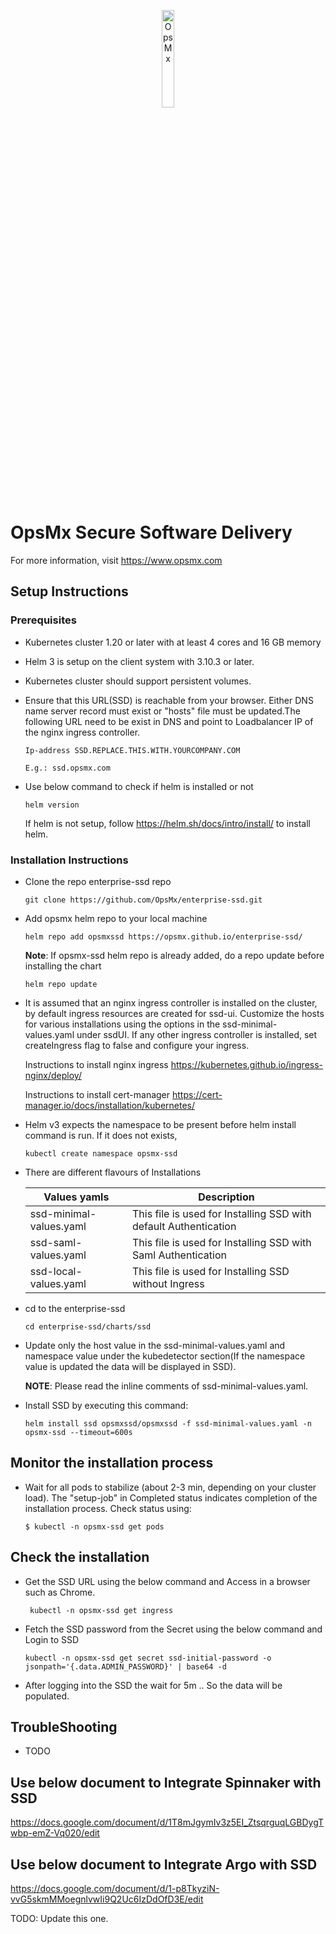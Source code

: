 <p align="center">
	<img src="https://github.com/OpsMx/enterprise-argo/blob/main/img/opsmx.png" width="20%" align="center" alt="OpsMx">
</p>

# OpsMx Secure Software Delivery
For more information, visit https://www.opsmx.com

## Setup Instructions

### Prerequisites

- Kubernetes cluster 1.20 or later with at least 4 cores and 16 GB memory
- Helm 3 is setup on the client system with 3.10.3 or later.
- Kubernetes cluster should support persistent volumes.
- Ensure that this URL(SSD) is reachable from your browser. Either DNS name server record must exist or "hosts" file must be updated.The following URL need to be exist in DNS and point to Loadbalancer IP of the nginx ingress controller.

	```console
	Ip-address SSD.REPLACE.THIS.WITH.YOURCOMPANY.COM
	```
	`E.g.: ssd.opsmx.com`
- Use below command to check if helm is installed or not
        
   ```console
   helm version
   ```
  If helm is not setup, follow <https://helm.sh/docs/intro/install/> to install helm.

### Installation Instructions

- Clone the repo enterprise-ssd repo
  
   ```console
   git clone https://github.com/OpsMx/enterprise-ssd.git
   ```
- Add opsmx helm repo to your local machine

   ```console
   helm repo add opsmxssd https://opsmx.github.io/enterprise-ssd/
   ```
  **Note**: If opsmx-ssd helm repo is already added, do a repo update before installing the chart

   ```console
   helm repo update
   ```
- It is assumed that an nginx ingress controller is installed on the cluster, by default ingress resources are created for ssd-ui. Customize the hosts for various installations using the options in the ssd-minimal-values.yaml under ssdUI. If any other ingress controller is installed, set createIngress flag to false and configure your ingress.

  Instructions to install nginx ingress
  https://kubernetes.github.io/ingress-nginx/deploy/

  Instructions to install cert-manager
  https://cert-manager.io/docs/installation/kubernetes/

- Helm v3 expects the namespace to be present before helm install command is run. If it does not exists,

  ```console
  kubectl create namespace opsmx-ssd
  ```
- There are different flavours of Installations

    Values yamls    | Description 
  --------------| ----------- 
  ssd-minimal-values.yaml | This file is used for Installing SSD with default Authentication
  ssd-saml-values.yaml | This file is used for Installing SSD with Saml Authentication
  ssd-local-values.yaml | This file is used for Installing SSD without Ingress

- cd to the enterprise-ssd

  ```console
  cd enterprise-ssd/charts/ssd
  ```

- Update only the host value in the ssd-minimal-values.yaml and namespace value under the kubedetector section(If the namespace value is updated the data will be displayed in SSD).

  **NOTE**: Please read the inline comments of ssd-minimal-values.yaml.

- Install SSD by executing this command:

   ```console
   helm install ssd opsmxssd/opsmxssd -f ssd-minimal-values.yaml -n opsmx-ssd --timeout=600s
   ```

## Monitor the installation process
- Wait for all pods to stabilize (about 2-3 min, depending on your cluster load). The "setup-job" in Completed status indicates completion of the installation process. Check status using:

    ```console
    $ kubectl -n opsmx-ssd get pods
    ```

## Check the installation

- Get the SSD URL using the below command and Access in a browser such as Chrome.
   
  ```console
   kubectl -n opsmx-ssd get ingress
  ````

- Fetch the SSD password from the Secret using the below command and Login to SSD

  ```console 
  kubectl -n opsmx-ssd get secret ssd-initial-password -o jsonpath='{.data.ADMIN_PASSWORD}' | base64 -d
  ````
- After logging into the SSD the wait for 5m .. So the data will be populated.

## TroubleShooting

- TODO

## Use below document to Integrate Spinnaker with SSD

 https://docs.google.com/document/d/1T8mJgymIv3z5EI_ZtsqrguqLGBDygTwbp-emZ-Vq020/edit

## Use below document to Integrate Argo with SSD

 https://docs.google.com/document/d/1-p8TkyziN-vvG5skmMMoegnlvwIi9Q2Uc6IzDdOfD3E/edit

 TODO: Update this one.
